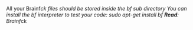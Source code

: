 All your Brainf*ck files should be stored inside the bf sub directory
You can install the bf interpreter to test your code: sudo apt-get install bf
***Read***: Brainf*ck
